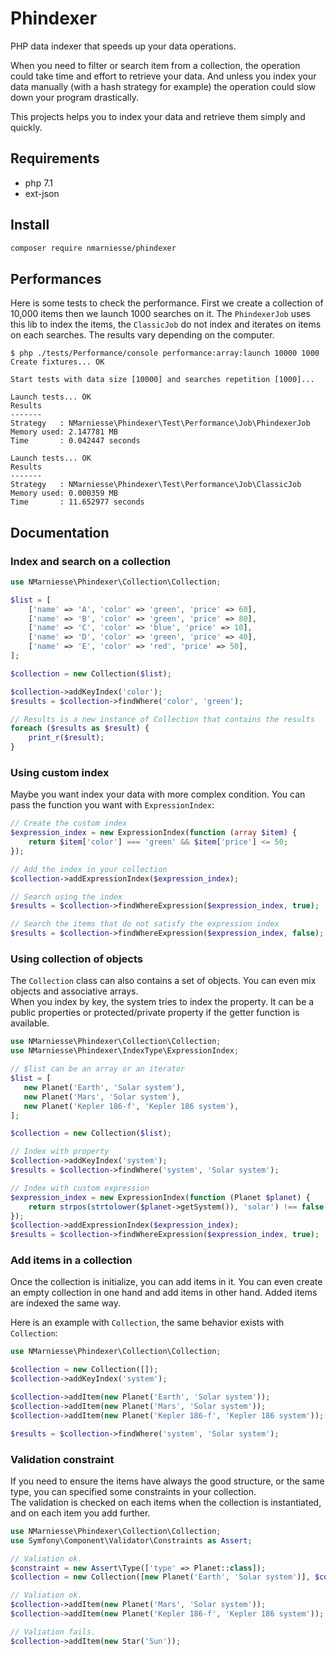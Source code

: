 # Phindexer

PHP data indexer that speeds up your data operations.  

When you need to filter or search item from a collection, the operation could take time and effort to
retrieve your data. And unless you index your data manually (with a hash strategy for example) the 
operation could slow down your program drastically.  

This projects helps you to index your data and retrieve them simply and quickly.  


## Requirements

- php 7.1
- ext-json


## Install

```bash
composer require nmarniesse/phindexer
```


## Performances

Here is some tests to check the performance. First we create a collection of 10,000 items then we launch 
1000 searches on it.
The `PhindexerJob` uses this lib to index the items, the `ClassicJob` do not index and iterates on items on each
searches. The results vary depending on the computer.  

```
$ php ./tests/Performance/console performance:array:launch 10000 1000
Create fixtures... OK

Start tests with data size [10000] and searches repetition [1000]...

Launch tests... OK
Results
-------
Strategy   : NMarniesse\Phindexer\Test\Performance\Job\PhindexerJob
Memory used: 2.147781 MB
Time       : 0.042447 seconds

Launch tests... OK
Results
-------
Strategy   : NMarniesse\Phindexer\Test\Performance\Job\ClassicJob
Memory used: 0.000359 MB
Time       : 11.652977 seconds
```


## Documentation

### Index and search on a collection

```php
use NMarniesse\Phindexer\Collection\Collection;

$list = [
    ['name' => 'A', 'color' => 'green', 'price' => 60],
    ['name' => 'B', 'color' => 'green', 'price' => 80],
    ['name' => 'C', 'color' => 'blue', 'price' => 10],
    ['name' => 'D', 'color' => 'green', 'price' => 40],
    ['name' => 'E', 'color' => 'red', 'price' => 50],
];

$collection = new Collection($list);

$collection->addKeyIndex('color');
$results = $collection->findWhere('color', 'green');

// Results is a new instance of Collection that contains the results
foreach ($results as $result) {
    print_r($result);
}
```


### Using custom index

Maybe you want index your data with more complex condition. You can pass the function you want with
`ExpressionIndex`:

```php
// Create the custom index
$expression_index = new ExpressionIndex(function (array $item) {
    return $item['color'] === 'green' && $item['price'] <= 50;
});

// Add the index in your collection
$collection->addExpressionIndex($expression_index);

// Search using the index
$results = $collection->findWhereExpression($expression_index, true);

// Search the items that do not satisfy the expression index
$results = $collection->findWhereExpression($expression_index, false);
```


### Using collection of objects


The `Collection` class can also contains a set of objects. You can even mix objects and associative arrays.  
When you index by key, the system tries to index the property. It can be a public properties or protected/private
property if the getter function is available.  

```php
use NMarniesse\Phindexer\Collection\Collection;
use NMarniesse\Phindexer\IndexType\ExpressionIndex;

// $list can be an array or an iterator
$list = [
   new Planet('Earth', 'Solar system'),
   new Planet('Mars', 'Solar system'),
   new Planet('Kepler 186-f', 'Kepler 186 system'),
];

$collection = new Collection($list);

// Index with property
$collection->addKeyIndex('system');
$results = $collection->findWhere('system', 'Solar system');

// Index with custom expression
$expression_index = new ExpressionIndex(function (Planet $planet) {
    return strpos(strtolower($planet->getSystem()), 'solar') !== false;
});
$collection->addExpressionIndex($expression_index);
$results = $collection->findWhereExpression($expression_index, true);
```


### Add items in a collection

Once the collection is initialize, you can add items in it. You can even create an empty collection
in one hand and add items in other hand. Added items are indexed the same way.   

Here is an example with `Collection`, the same behavior exists with `Collection`:

```php
use NMarniesse\Phindexer\Collection\Collection;

$collection = new Collection([]);
$collection->addKeyIndex('system');

$collection->addItem(new Planet('Earth', 'Solar system'));
$collection->addItem(new Planet('Mars', 'Solar system'));
$collection->addItem(new Planet('Kepler 186-f', 'Kepler 186 system'));

$results = $collection->findWhere('system', 'Solar system');
```


### Validation constraint

If you need to ensure the items have always the good structure, or the same type, you can specified some constraints
in your collection.  
The validation is checked on each items when the collection is instantiated, and on each item you add further.

```php
use NMarniesse\Phindexer\Collection\Collection;
use Symfony\Component\Validator\Constraints as Assert;

// Valiation ok.
$constraint = new Assert\Type(['type' => Planet::class]);
$collection = new Collection([new Planet('Earth', 'Solar system')], $constraint);

// Valiation ok.
$collection->addItem(new Planet('Mars', 'Solar system'));
$collection->addItem(new Planet('Kepler 186-f', 'Kepler 186 system'));

// Valiation fails.
$collection->addItem(new Star('Sun'));
```
